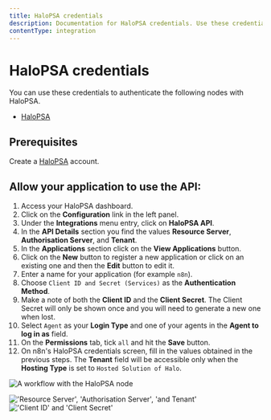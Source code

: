```yaml
---
title: HaloPSA credentials
description: Documentation for HaloPSA credentials. Use these credentials to authenticate HaloPSA in n8n, a workflow automation platform.
contentType: integration
---
```


# HaloPSA credentials

You can use these credentials to authenticate the following nodes with HaloPSA.

- [HaloPSA](/integrations/builtin/app-nodes/n8n-nodes-base.halopsa/)

## Prerequisites

Create a [HaloPSA](https://halopsa.com/) account.

## Allow your application to use the API:

1. Access your HaloPSA dashboard.
2. Click on the **Configuration** link in the left panel.
3. Under the **Integrations** menu entry, click on **HaloPSA API**.
4. In the **API Details** section you find the values **Resource Server**, **Authorisation Server**, and **Tenant**.
5. In the **Applications** section click on the **View Applications** button.
6. Click on the **New** button to register a new application or click on an existing one and then the **Edit** button to edit it.
7. Enter a name for your application (for example `n8n`).
8. Choose `Client ID and Secret (Services)` as the **Authentication Method**.
9. Make a note of both the **Client ID** and the **Client Secret**. The Client Secret will only be shown once and you will need to generate a new one when lost.
10. Select `Agent` as your **Login Type** and one of your agents in the **Agent to log in as** field.
11. On the **Permissions** tab, tick `all` and hit the **Save** button.
12. On n8n's HaloPSA credentials screen, fill in the values obtained in the previous steps. The **Tenant** field will be accessible only when the **Hosting Type** is set to `Hosted Solution of Halo`.

![A workflow with the HaloPSA node](/_images/integrations/builtin/credentials/halopsa/halopsa-n8n-credentials.jpg)

!['Resource Server', 'Authorisation Server', 'and Tenant'](/_images/integrations/builtin/credentials/halopsa/halopsa-credentials-1.jpg)
!['Client ID' and 'Client Secret'](/_images/integrations/builtin/credentials/halopsa/halopsa-credentials-2.jpg)


